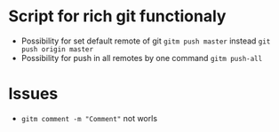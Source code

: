 # Script for rich git functionaly

- Possibility for set default remote of git `gitm push master` instead `git push origin master`
- Possibility for push in all remotes by one command `gitm push-all`


# Issues

- `gitm comment -m "Comment"` not worls
